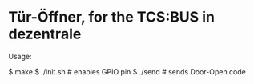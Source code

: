 # Tür-Öffner, for the TCS:BUS in dezentrale

Usage:

$ make
$ ./init.sh	# enables GPIO pin
$ ./send		# sends Door-Open code
